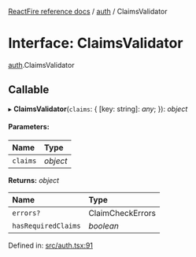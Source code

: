 [ReactFire reference docs](../README.md) / [auth](../modules/auth.md) / ClaimsValidator

# Interface: ClaimsValidator

[auth](../modules/auth.md).ClaimsValidator

## Callable

▸ **ClaimsValidator**(`claims`: { [key: string]: *any*;  }): *object*

#### Parameters:

| Name | Type |
| :------ | :------ |
| `claims` | *object* |

**Returns:** *object*

| Name | Type |
| :------ | :------ |
| `errors?` | ClaimCheckErrors |
| `hasRequiredClaims` | *boolean* |

Defined in: [src/auth.tsx:91](https://github.com/FirebaseExtended/reactfire/blob/main/src/auth.tsx#L91)
